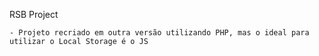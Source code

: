 RSB Project

    - Projeto recriado em outra versão utilizando PHP, mas o ideal para utilizar o Local Storage é o JS
